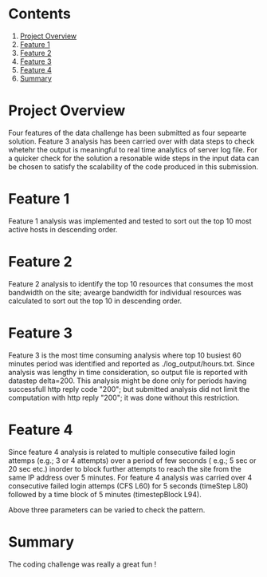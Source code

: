 # Contents
1. [Project Overview](README.md#project-overview)
2. [Feature 1](README.md#comments-on-feature-1)
3. [Feature 2](README.md#comments-on-feature-2)
4. [Feature 3](README.md#comments-on-feature-3)
5. [Feature 4](README.md#comments-on-feature-4)
6. [Summary](README.md#summary)


# Project Overview

Four features of the data challenge has been submitted as four sepearte solution. Feature 3 analysis has been carried over with data steps to check whetehr the output is meaningful to real time analytics of server log file. For a quicker check for the solution a resonable wide steps in the input data can be chosen to satisfy the scalability of the code produced in this submission.

# Feature 1

Feature 1 analysis was implemented and tested to sort out the top 10 most active hosts in descending order.

# Feature 2

Feature 2 analysis to identify the top 10 resources that consumes the most bandwidth on the site; avearge bandwidth for individual resources was calculated to sort out the top 10 in descending order. 

# Feature 3

Feature 3 is the most time consuming analysis where top 10 busiest 60 minutes period was identified and reported as ./log_output/hours.txt. Since analysis was lengthy in time consideration, so output file is reported with datastep delta=200. This analysis might be done only for periods having successfull http reply code "200"; but submitted analysis did not limit the computation with http reply "200"; it was done without this restriction.

# Feature 4

Since feature 4 analysis is related to multiple consecutive failed login attemps (e.g.; 3 or 4 attempts) over a period of few seconds ( e.g.; 5 sec or 20 sec etc.) inorder to block further attempts to reach the site from the same IP address over 5 minutes. For feature 4 analysis was carried over 4 consecutive failed login attemps (CFS L60) for  5 seconds (timeStep L80) followed by a time block of 5 minutes (timestepBlock L94).

Above three parameters can be varied to check the pattern. 

# Summary

The coding challenge was really a great fun !



